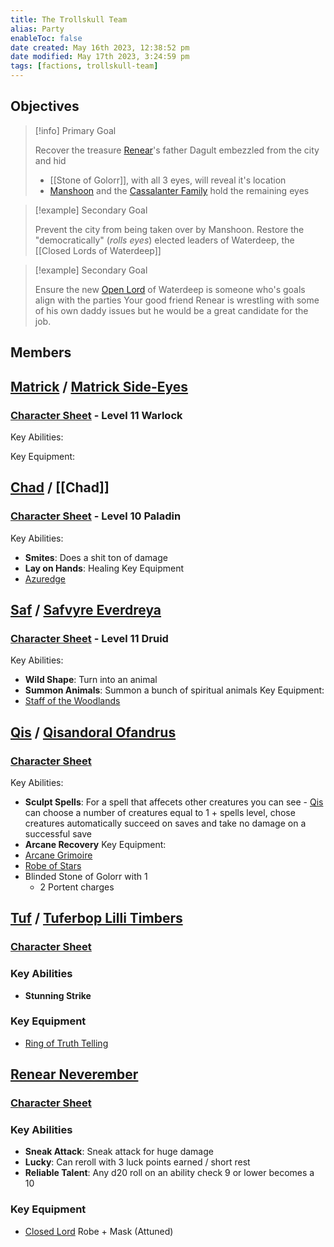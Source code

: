 ```yaml
---
title: The Trollskull Team
alias: Party
enableToc: false
date created: May 16th 2023, 12:38:52 pm
date modified: May 17th 2023, 3:24:59 pm
tags: [factions, trollskull-team]
---
```

## Objectives
> [!info] Primary Goal
>
> Recover the treasure [Renear](Renear.md)'s father Dagult embezzled from the city and hid
> - [[Stone of Golorr]], with all 3 eyes, will reveal it's location
> - [Manshoon](Manshoon.md) and the [Cassalanter Family](NPCs/Cassalanter%20Family.md) hold the remaining eyes

> [!example] Secondary Goal
>
> Prevent the city from being taken over by Manshoon. Restore the "democratically" (*rolls eyes*) elected leaders of Waterdeep, the [[Closed Lords of Waterdeep]]
>

> [!example] Secondary Goal
>
> Ensure the new [Open Lord](Closed%20Lords%20of%20Waterdeep.md) of Waterdeep is someone who's goals align with the parties
> Your good friend Renear is wrestling with some of his own daddy issues but he would be a great candidate for the job.
>

## Members
## [Matrick](Matrick.md) / [Matrick Side-Eyes](Matrick.md)
### [Character Sheet](https://www.dndbeyond.com/characters/47957494) - Level 11 Warlock
Key Abilities:

Key Equipment:

## [Chad](Chad.md) / [[Chad]]
### [Character Sheet](https://www.dndbeyond.com/characters/29073151) - Level 10 Paladin
Key Abilities:
- **Smites**: Does a shit ton of damage
- **Lay on Hands**: Healing
Key Equipment
- [Azuredge](https://www.dndbeyond.com/magic-items/253562-azuredge)

## [Saf](Saf.md) / [Safvyre Everdreya](Saf.md)
### [Character Sheet](https://www.dndbeyond.com/characters/28905246) - Level 11 Druid
Key Abilities:
- **Wild Shape**: Turn into an animal
- **Summon Animals**: Summon a bunch of spiritual animals
Key Equipment:
- [Staff of the Woodlands](https://www.dndbeyond.com/magic-items/4769-staff-of-the-woodlands)

## [Qis](Qis.md) / [Qisandoral Ofandrus](Qis.md)
### [Character Sheet](https://www.dndbeyond.com/characters/29207223)
Key Abilities:
- **Sculpt Spells**: For a spell that affecets other creatures you can see - [Qis](Qis.md) can choose a number of creatures equal to 1 + spells level, chose creatures automatically succeed on saves and take no damage on a successful save
- **Arcane Recovery**
Key Equipment:
- [Arcane Grimoire](https://www.dndbeyond.com/magic-items/2411946-arcane-grimoire-2)
- [Robe of Stars](https://www.dndbeyond.com/magic-items/4741-robe-of-stars)
- Blinded Stone of Golorr with 1
	- 2 Portent charges

## [Tuf](Tuf.md) / [Tuferbop Lilli Timbers](Tuf.md)
### [Character Sheet](https://www.dndbeyond.com/characters/29269184)
### Key Abilities
- **Stunning Strike**
### Key Equipment
- [Ring of Truth Telling](https://www.dndbeyond.com/magic-items/254338-ring-of-truth-telling)

## [Renear Neverember](Renear.md)
### [Character Sheet](https://www.dndbeyond.com/characters/52716043)
### Key Abilities
- **Sneak Attack**: Sneak attack for huge damage
- **Lucky**: Can reroll with 3 luck points earned / short rest
- **Reliable Talent**: Any d20 roll on an ability check 9 or lower becomes a 10
### Key Equipment
- [Closed Lord](Closed%20Lords%20of%20Waterdeep.md) Robe + Mask (Attuned)
